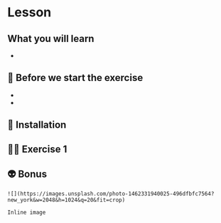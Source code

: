 # Lesson

## What you will learn

-

## 👾 Before we start the exercise

-
-

## 📡 Installation

## 👨‍🚀 Exercise 1

## 👽 Bonus


```
![](https://images.unsplash.com/photo-1462331940025-496dfbfc7564?new_york&w=2048&h=1024&q=20&fit=crop)

Inline image

```
